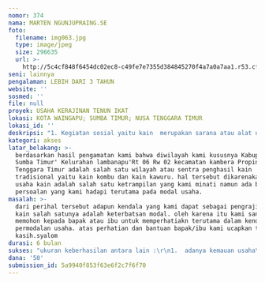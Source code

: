 ```yaml
---
nomor: 374
nama: MARTEN NGUNJUPRAING.SE
foto:
  filename: img063.jpg
  type: image/jpeg
  size: 296635
  url: >-
    http://5c4cf848f6454dc02ec8-c49fe7e7355d384845270f4a7a0a7aa1.r53.cf2.rackcdn.com/3773285f-dea7-46b4-891e-ab0ebc12c607/img063.jpg
seni: lainnya
pengalaman: LEBIH DARI 3 TAHUN
website: ''
sosmed: ''
file: null
proyek: USAHA KERAJINAN TENUN IKAT
lokasi: KOTA WAINGAPU; SUMBA TIMUR; NUSA TENGGARA TIMUR
lokasi_id: ''
deskripsi: "1. Kegiatan sosial yaitu kain  merupakan sarana atau alat untuk kegiatan adat istiadat baik adat kematian maupun adat perkawinan; 2. kain  merupakan usaha dari turun temurun untuk pelestarian budaya; 3. adanya permintaan pasar baik dalam kabupaten maupun luar kabupaten bahkan manca negara; 3. dari segi ekonomi merupakn salah satu untuk menambah penghasilan . 4. pengembangan budaya dalam usah ketrampilan kain . 5 membantu masyarakat pengrajin tenun  ikat yang tiadk mempunyai modal tetapi ahli dalam bidang itu sehingga bisa di kembangkan ketrampilannya dan pemenuhan kebtuhan ekonomi \r\ndari perihal tersebut adapun kendala yang kami dapat sebagai pengrajin usaha kain salah satunya adalah keterbatsan modal. oleh karena itu kami sangat memohon kepada bapak atau ibu untuk memperhatiakn terutama dalam kendala dalam permodalan usaha. atas perhatian dan bantuan bapak/ibu kami ucapkan terima kasih.syalom"
kategori: akses
latar_belakang: >-
  berdasarkan hasil pengamatan kami bahwa diwilayah kami kususnya Kabupaten
  Sumba Timur' Kelurahan lambanapu'Rt 06 Rw 02 kecamatan kambera Propinsi Nusa
  Tenggara Timur adalah salah satu wilayah atau sentra penghasil kain
  tradisional yaitu kain kombu dan kain kawuru. hal tersebut dikarenakan bahwa
  usaha kain adalah salah satu ketrampilan yang kami minati namun ada beberapa
  persoalan yang kami hadapi terutama pada modal usaha.
masalah: >-
  dari perihal tersebut adapun kendala yang kami dapat sebagai pengrajin usaha
  kain salah satunya adalah keterbatsan modal. oleh karena itu kami sangat
  memohon kepada bapak atau ibu untuk memperhatiakn terutama dalam kendala dalam
  permodalan usaha. atas perhatian dan bantuan bapak/ibu kami ucapkan terima
  kasih.syalom
durasi: 6 bulan
sukses: "ukuran keberhasilan antara lain :\r\n1.  adanya kemauan usaha\r\n2. adanya peluang pasar \r\n3. adanya permintaan pasar\r\n4. salah satu sarana untuk kegiatan sosial baik adat kematian maupun perkawinan\r\n\r\n"
dana: '50'
submission_id: 5a9940f853f63e6f2c7f6f70
---
```

